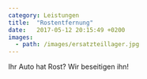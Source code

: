 ```yaml
---
category: Leistungen
title:  "Rostentfernung"
date:   2017-05-12 20:15:49 +0200
images:
  - path: /images/ersatzteillager.jpg
---
```


Ihr Auto hat Rost? Wir beseitigen ihn!
